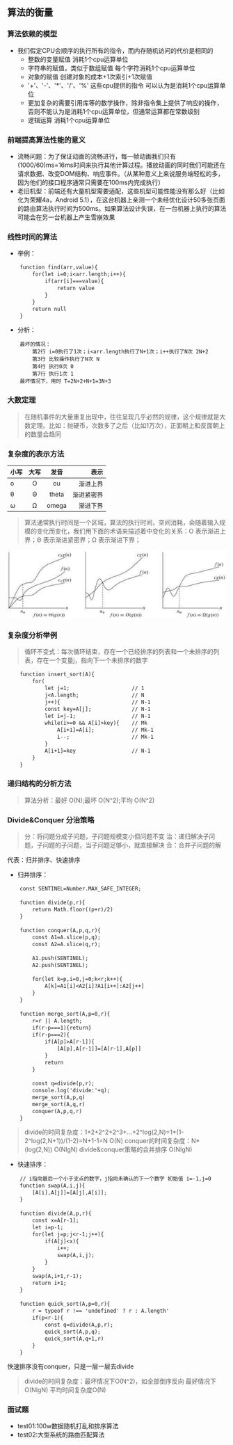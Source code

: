 ## 算法的衡量

### 算法依赖的模型

- 我们假定CPU会顺序的执行所有的指令，而内存随机访问的代价是相同的
    - 整数的变量赋值 消耗1个cpu运算单位
    - 字符串的赋值，类似于数组赋值 每个字符消耗1个cpu运算单位
    - 对象的赋值 创建对象的成本+1次索引+1次赋值
    - '+'、'-'、'*'、'/'、'%' 这些cpu提供的指令 可以认为是消耗1个cpu运算单位
    - 更加复杂的需要引用库等的数学操作，除非指令集上提供了响应的操作，否则不能认为是消耗1个cpu运算单位，但通常运算都在常数级别
    - 逻辑运算 消耗1个cpu运算单位

### 前端提高算法性能的意义

- 流畅问题：为了保证动画的流畅进行，每一帧动画我们只有(1000/60)ms=16ms时间来执行其他计算过程。播放动画的同时我们可能还在请求数据、改变DOM结构、响应事件。（从某种意义上来说服务端轻松的多，因为他们的接口程序通常只需要在100ms内完成执行）
- 老旧机型：前端还有大量机型需要适配，这些机型可能性能没有那么好（比如化为荣耀4a，Android 5.1），在这台机器上亲测一个未经优化设计50多张页面的路由算法执行时间为500ms。如果算法设计失误，在一台机器上执行的算法可能会在另一台机器上产生雪崩效果

### 线性时间的算法

- 举例：
```
    function find(arr,value){
        for(let i=0;i<arr.length;i++){
            if(arr[i]===value){
                return value
            }
        }
        return null
    }
```
- 分析：
```
    最坏的情况：
        第2行 i=0执行了1次；i<arr.length执行了N+1次；i++执行了N次 2N+2
        第3行 比较操作执行了N次 N
        第4行 执行0次 0
        第7行 执行1次 1
    最坏情况下，用时 T=2N+2+N+1=3N+3
```

### 大数定理

> 在随机事件的大量重复出现中，往往呈现几乎必然的规律，这个规律就是大数定理。比如：抛硬币，次数多了之后（比如1万次），正面朝上和反面朝上的数量会趋同

### 复杂度的表示方法

|小写|大写|发音|表示|
|:-|:-:|:-:|-:|
|o|O|ou|渐进上界|
|θ|Θ|theta|渐进紧密界|
|ω|Ω|omega|渐进下界|

> 算法通常执行时间是一个区域，算法的执行时间，空间消耗，会随着输入规模的变化而变化，我们用下面的术语来描述着中变化的关系：O 表示渐进上界；Θ 表示渐进紧密界；Ω 表示渐进下界；

![time.jpg](https://github.com/we452366/Data-Structure-and-Algorithm-/blob/master/day01/img/timg.jpg)

### 复杂度分析举例

> 循环不变式：每次循环结束，存在一个已经排序的列表和一个未排序的列表，存在一个变量j，指向下一个未排序的数字

```
    function insert_sort(A){
        for(
            let j=1;                    // 1
            j<A.length;                 // N
            j++){                       // N-1
            const key=A[j];             // N-1
            let i=j-1;                  // N-1
            while(i>=0 && A[i]>key){    // Mk
                A[i+1]=A[i];            // Mk-1
                i--;                    // Mk-1
            }
            A[i+1]=key                  // N-1
        }
    }
```

### 递归结构的分析方法

> 算法分析：最好 O(N);最坏 O(N^2);平均 O(N^2)

### Divide&Conquer 分治策略

> 分：将问题分成子问题，子问题规模变小但问题不变
> 治：递归解决子问题，子问题的子问题，当子问题足够小，就直接解决
> 合：合并子问题的解

代表：归并排序、快速排序

- 归并排序：

```
    const SENTINEL=Number.MAX_SAFE_INTEGER;

    function divide(p,r){
        return Math.floor((p+r)/2)
    }

    function conquer(A,p,q,r){
        const A1=A.slice(p,q);
        const A2=A.slice(q,r);

        A1.push(SENTINEL);
        A2.push(SENTINEL);

        for(let k=p,i=0,j=0;k<r;k++){
            A[k]=A1[i]<A2[i]?A1[i++]:A2[j++]
        }
    }

    function merge_sort(A,p=0,r){
        r=r || A.length;
        if(r-p===1){return}
        if(r-p===2){
            if(A[p]>A[r-1]){
                [A[p],A[r-1]]=[A[r-1],A[p]]
            }
            return
        }

        const q=divide(p,r);
        console.log('divide:'+q);
        merge_sort(A,p,q)
        merge_sort(A,q,r)
        conquer(A,p,q,r)
    }
```

> divide的时间复杂度：1+2+2^2+2^3+...+2^log(2,N)=1*(1-2^log(2,N+1))/(1-2)=N+1-1=N O(N)
> conquer的时间复杂度：N*(log(2,N)) O(NlgN)
> divide&conquer策略的合并排序 O(NlgN)

- 快速排序：

```
    // i指向最后一个小于支点的数字，j指向未确认的下一个数字 初始值 i=-1,j=0
    function swap(A,i,j){
        [A[i],A[j]]=[A[j],A[i]];
    }

    function divide(A,p,r){
        const x=A[r-1];
        let i=p-1;
        for(let j=p;j<r-1;j++){
            if(A[j]<x){
                i++;
                swap(A,i,j);
            }
        }
        swap(A,i+1,r-1);
        return i+1;
    }

    function quick_sort(A,p=0,r){
        r = typeof r !== 'undefined' ? r : A.length'
        if(p<r-1){
            const q=divide(A,p,r);
            quick_sort(A,p,q);
            quick_sort(A,q+1,r)
        }
    }
```
快速排序没有conquer，只是一层一层去divide

> divide的时间复杂度：最坏情况下O(N^2)，如全部倒序反向 最好情况下O(NlgN) 平均时间复杂度O(N)

### 面试题
- test01:100w数据随机打乱和排序算法
- test02:大型系统的路由匹配算法